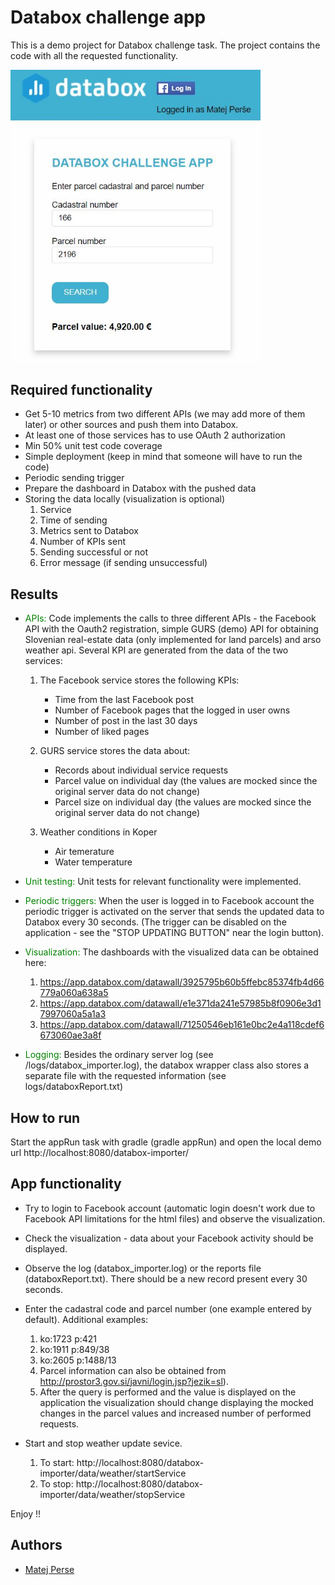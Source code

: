 # Databox challenge app

This is a demo project for Databox challenge task. The project contains the code with all the requested functionality.

<img src="img/app.jpg" alt="drawing" width="400"/>

## Required functionality

- Get 5-10 metrics from two different APIs (we may add more of them later) or other
  sources and push them into Databox.
- At least one of those services has to use OAuth 2 authorization
- Min 50% unit test code coverage
- Simple deployment (keep in mind that someone will have to run the code)
- Periodic sending trigger
- Prepare the dashboard in Databox with the pushed data
- Storing the data locally (visualization is optional)
  1.  Service
  2.  Time of sending
  3.  Metrics sent to Databox
  4.  Number of KPIs sent
  5.  Sending successful or not
  6.  Error message (if sending unsuccessful)

## Results

- <span style="color:green">APIs:</span> Code implements the calls to three different APIs - the Facebook API with the Oauth2 registration, simple GURS (demo) API for obtaining Slovenian real-estate data (only implemented for land parcels) and arso weather api. Several KPI are generated from the data of the two services:

  1.  The Facebook service stores the following KPIs:

      - Time from the last Facebook post
      - Number of Facebook pages that the logged in user owns
      - Number of post in the last 30 days
      - Number of liked pages

  2.  GURS service stores the data about:

      - Records about individual service requests
      - Parcel value on individual day (the values are mocked since the original server data do not change)
      - Parcel size on individual day (the values are mocked since the original server data do not change)

  3.  Weather conditions in Koper
      - Air temerature
      - Water temperature

- <span style="color:green">Unit testing:</span> Unit tests for relevant functionality were implemented.

- <span style="color:green">Periodic triggers:</span> When the user is logged in to Facebook account the periodic trigger is activated on the server that sends the updated data to Databox every 30 seconds. (The trigger can be disabled on the application - see the "STOP UPDATING BUTTON" near the login button).

- <span style="color:green">Visualization:</span> The dashboards with the visualized data can be obtained here:
  1.  https://app.databox.com/datawall/3925795b60b5ffebc85374fb4d66779a060a638a5
  2.  https://app.databox.com/datawall/e1e371da241e57985b8f0906e3d17997060a5a1a3
  3.  https://app.databox.com/datawall/71250546eb161e0bc2e4a118cdef6673060ae3a8f
- <span style="color:green">Logging:</span> Besides the ordinary server log (see /logs/databox_importer.log), the databox wrapper class also stores a separate file with the requested information (see logs/databoxReport.txt)

## How to run

Start the appRun task with gradle (gradle appRun) and open the local demo url http://localhost:8080/databox-importer/

## App functionality

- Try to login to Facebook account (automatic login doesn't work due to Facebook API limitations for the html files) and observe the visualization.
- Check the visualization - data about your Facebook activity should be displayed.
- Observe the log (databox_importer.log) or the reports file (databoxReport.txt). There should be a new record present every 30 seconds.
- Enter the cadastral code and parcel number (one example entered by default). Additional examples:

  1. ko:1723 p:421
  2. ko:1911 p:849/38
  3. ko:2605 p:1488/13
  4. Parcel information can also be obtained from http://prostor3.gov.si/javni/login.jsp?jezik=sl).
  5. After the query is performed and the value is displayed on the application the visualization should change displaying the mocked changes in the parcel values and increased number of performed requests.

- Start and stop weather update sevice.
  1. To start: http://localhost:8080/databox-importer/data/weather/startService
  2. To stop: http://localhost:8080/databox-importer/data/weather/stopService

Enjoy !!

## Authors

- [Matej Perse](https://github.com/mperse)
